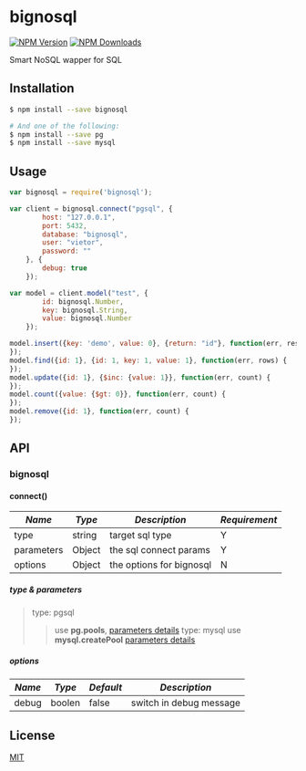 # bignosql

[![NPM Version][npm-image]][npm-url]
[![NPM Downloads][downloads-image]][downloads-url]

Smart NoSQL wapper for SQL

## Installation

```sh
$ npm install --save bignosql

# And one of the following:
$ npm install --save pg
$ npm install --save mysql
```

## Usage

``` javascript
var bignosql = require('bignosql');

var client = bignosql.connect("pgsql", {
        host: "127.0.0.1",
        port: 5432,
        database: "bignosql",
        user: "vietor",
        password: ""
    }, {
        debug: true
    });

var model = client.model("test", {
        id: bignosql.Number,
        key: bignosql.String,
        value: bignosql.Number
    });

model.insert({key: 'demo', value: 0}, {return: "id"}, function(err, result) {
});
model.find({id: 1}, {id: 1, key: 1, value: 1}, function(err, rows) {
});
model.update({id: 1}, {$inc: {value: 1}}, function(err, count) {
});
model.count({value: {$gt: 0}}, function(err, count) {
});
model.remove({id: 1}, function(err, count) {
});
```

## API

### bignosql

#### connect()
|*Name*|*Type*|*Description*|*Requirement*|
|---|---|---|---|
|type|string|target sql type|Y|
|parameters|Object|the sql connect params|Y|
|options|Object|the options for bignosql|N|

##### type & parameters
> type: pgsql
>> use **pg.pools**, [parameters details](https://github.com/brianc/node-postgres/wiki/Client#parameters)
> type: mysql
>> use **mysql.createPool** [parameters details](https://github.com/felixge/node-mysql#pool-options)

##### options
|*Name*|*Type*|*Default*|*Description*|
|---|---|---|---|
|debug|boolen|false|switch in debug message|

## License

[MIT](LICENSE)

[npm-image]: https://img.shields.io/npm/v/bignosql.svg
[npm-url]: https://npmjs.org/package/bignosql
[downloads-image]: https://img.shields.io/npm/dm/bignosql.svg
[downloads-url]: https://npmjs.org/package/bignosql
